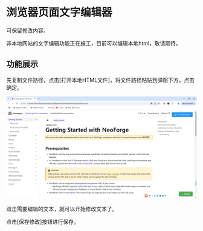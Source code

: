 # 浏览器页面文字编辑器
可保留修改内容。

非本地网站的文字编辑功能正在施工，目前可以编辑本地html，敬请期待。

## 功能展示

先复制文件路径，点击[打开本地HTML文件]，将文件路径粘贴到弹窗下方，点击确定。

![](assets\1.png)

双击需要编辑的文本，就可以开始修改文本了。

点击[保存修改]按钮进行保存。
